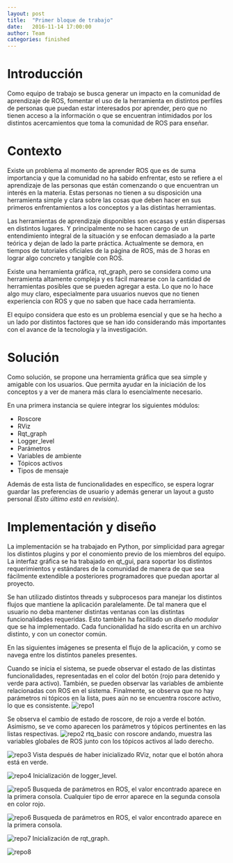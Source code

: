 ```yaml
---
layout: post
title:  "Primer bloque de trabajo"
date:   2016-11-14 17:00:00
author: Team
categories: finished
---
```


# Introducción

Como equipo de trabajo se busca generar un impacto en la comunidad de aprendizaje de ROS, fomentar el uso de la herramienta
en distintos perfiles de personas que puedan estar interesados por aprender, pero que no tienen acceso a la información o que
se encuentran intimidados por los distintos acercamientos que toma la comunidad de ROS para enseñar.

# Contexto

Existe un problema al momento de aprender ROS que es de suma importancia y que la comunidad no ha sabido enfrentar, 
esto se refiere a el aprendizaje de las personas que están comenzando o que encuentran un interés en la materia. Estas personas no tienen a su disposición una herramienta simple y clara sobre las cosas que deben hacer en sus primeros enfrentamientos a los conceptos y a las distintas herramientas.

Las herramientas de aprendizaje disponibles son escasas y están dispersas en distintos lugares. Y principalmente no se hacen
cargo de un entendimiento integral de la situación y se enfocan demasiado a la parte teórica y dejan de lado la parte práctica. Actualmente se demora, en tiempos de tutoriales oficiales de la página de ROS, más de 3 horas en lograr algo concreto y tangible con ROS.

Existe una herramienta gráfica, rqt_graph, pero se considera como una herramienta altamente compleja y es fácil marearse con la cantidad de herramientas posibles que se pueden agregar a esta. Lo que no lo hace algo muy claro, especialmente para usuarios nuevos que no tienen experiencia con ROS y que no saben que hace cada herramienta.

El equipo considera que esto es un problema esencial y que se ha hecho a un lado por distintos factores que se han ido considerando más importantes con el avance de la tecnología y la investigación.

# Solución

Como solución, se propone una herramienta gráfica que sea simple y amigable con los usuarios. Que permita ayudar en la iniciación de los conceptos y a ver de manera más clara lo esencialmente necesario.

En una primera instancia se quiere integrar los siguientes módulos:

* Roscore
* RViz
* Rqt_graph
* Logger_level
* Parámetros
* Variables de ambiente
* Tópicos activos
* Tipos de mensaje

Además de esta lista de funcionalidades en específico, se espera lograr guardar las preferencias de usuario y además generar un layout a gusto personal _(Esto último está en revisión)_.

# Implementación y diseño

La implementación se ha trabajado en Python, por simplicidad para agregar los distintos plugins y por el conomiento previo de los miembros del equipo. La interfaz gráfica se ha trabajado en qt_gui, para soportar los distintos requerimientos y estándares de la comunidad de manera de que sea fácilmente extendible a posteriores programadores que puedan aportar al proyecto.

Se han utilizado distintos threads y subprocesos para manejar los distintos flujos que mantiene la aplicación paralelamente. De tal manera que el usuario no deba mantener distintas ventanas con las distintas funcionalidades requeridas. Esto también ha facilitado un _diseño modular_ que se ha implementado. Cada funcionalidad ha sido escrita en un archivo distinto, y con un conector común.

En las siguientes imágenes se presenta el flujo de la aplicación, y como se navega entre los distintos paneles presentes.

Cuando se inicia el sistema, se puede observar el estado de las distintas funcionalidades, representadas en el color del botón (rojo para detenido y verde para activo). También, se pueden observar las variables de ambiente relacionadas con ROS en el sistema. Finalmente, se observa que no hay parámetros ni tópicos en la lista, pues aún no se encuentra roscore activo, lo que es consistente.
![repo1]({{site.baseurl}}/assets/1.jpg)

Se observa el cambio de estado de roscore, de rojo a verde el botón. Asimismo, se ve como aparecen los parámetros y tópicos pertinentes en las listas respectivas.
![repo2]({{site.baseurl}}/assets/2.jpg)
rtq_basic con roscore andando, muestra las variables globales de ROS junto con los tópicos activos al lado derecho.


![repo3]({{site.baseurl}}/assets/3.jpg)
Vista después de haber inicializado RViz, notar que el botón ahora está en verde.

![repo4]({{site.baseurl}}/assets/4.jpg)
Inicialización de logger_level.

![repo5]({{site.baseurl}}/assets/5.jpg)
Busqueda de parámetros en ROS, el valor encontrado aparece en la primera consola. Cualquier tipo de error aparece en la segunda consola en color rojo.

![repo6]({{site.baseurl}}/assets/6.jpg)
Busqueda de parámetros en ROS, el valor encontrado aparece en la primera consola.

![repo7]({{site.baseurl}}/assets/7.jpg)
Inicialización de rqt_graph.

![repo8]({{site.baseurl}}/assets/8.jpg)
